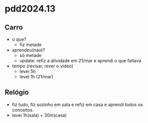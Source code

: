 # pdd2024.13


## Carro

- o que?
  - fiz metade
- aprendeu(nao)?
  - só metade
  - update: refiz a atividade em 21/mar e aprendi o que faltava
- tempo (revisar, rever o video)
  - levei 5h
  - level 1h (21/mar)

## Relógio

- fiz tudo, fiz sozinho em sala e refiz em casa e aprendi todos os conceitos.
- levei 1h(sala) + 30m(casa)

